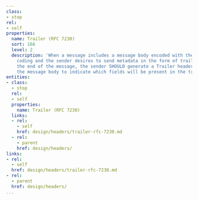 ```yaml
---
class:
- stop
rel:
- self
properties:
  name: Trailer (RFC 7230)
  sort: 166
  level: 2
  description: 'When a message includes a message body encoded with the chunked transfer
    coding and the sender desires to send metadata in the form of trailer fields at
    the end of the message, the sender SHOULD generate a Trailer header field before
    the message body to indicate which fields will be present in the trailers. '
entities:
- class:
  - stop
  rel:
  - self
  properties:
    name: Trailer (RFC 7230)
  links:
  - rel:
    - self
    href: design/headers/trailer-rfc-7230.md
  - rel:
    - parent
    href: design/headers/
links:
- rel:
  - self
  href: design/headers/trailer-rfc-7230.md
- rel:
  - parent
  href: design/headers/
...
```

